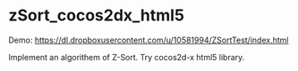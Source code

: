 zSort_cocos2dx_html5
====================
Demo: https://dl.dropboxusercontent.com/u/10581994/ZSortTest/index.html

Implement an algorithem of Z-Sort.
Try cocos2d-x html5 library.